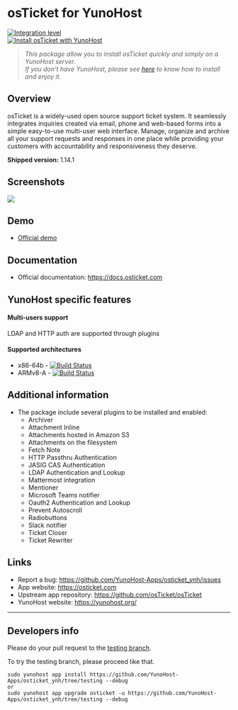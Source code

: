 # osTicket for YunoHost

[![Integration level](https://dash.yunohost.org/integration/osticket.svg)](https://dash.yunohost.org/appci/app/osticket)  
[![Install osTicket with YunoHost](https://install-app.yunohost.org/install-with-yunohost.png)](https://install-app.yunohost.org/?app=osticket)

> *This package allow you to install osTicket quickly and simply on a YunoHost server.  
If you don't have YunoHost, please see [here](https://yunohost.org/#/install) to know how to install and enjoy it.*

## Overview
osTicket is a widely-used open source support ticket system. It seamlessly integrates inquiries created via email, phone and web-based forms into a simple easy-to-use multi-user web interface. Manage, organize and archive all your support requests and responses in one place while providing your customers with accountability and responsiveness they deserve.

**Shipped version:** 1.14.1

## Screenshots

![](screenshot.jpg)

## Demo

* [Official demo](http://www.ostickethacks.com/demo/demo_info.php)

## Documentation

 * Official documentation: https://docs.osticket.com

## YunoHost specific features

#### Multi-users support

LDAP and HTTP auth are supported through plugins

#### Supported architectures

* x86-64b - [![Build Status](https://ci-apps.yunohost.org/ci/logs/osticket%20%28Apps%29.svg)](https://ci-apps.yunohost.org/ci/apps/osticket/)
* ARMv8-A - [![Build Status](https://ci-apps-arm.yunohost.org/ci/logs/osticket%20%28Apps%29.svg)](https://ci-apps-arm.yunohost.org/ci/apps/osticket/)

## Additional information

* The package include several plugins to be installed and enabled:
  - Archiver
  - Attachment Inline
  - Attachments hosted in Amazon S3
  - Attachments on the filesystem
  - Fetch Note
  - HTTP Passthru Authentication
  - JASIG CAS Authentication
  - LDAP Authentication and Lookup
  - Mattermost integration
  - Mentioner
  - Microsoft Teams notifier
  - Oauth2 Authentication and Lookup
  - Prevent Autoscroll
  - Radiobuttons
  - Slack notifier
  - Ticket Closer
  - Ticket Rewriter

## Links

 * Report a bug: https://github.com/YunoHost-Apps/osticket_ynh/issues
 * App website: https://osticket.com
 * Upstream app repository: https://github.com/osTicket/osTicket
 * YunoHost website: https://yunohost.org/

---

Developers info
----------------

Please do your pull request to the [testing branch](https://github.com/YunoHost-Apps/osticket_ynh/tree/testing).

To try the testing branch, please proceed like that.
```
sudo yunohost app install https://github.com/YunoHost-Apps/osticket_ynh/tree/testing --debug
or
sudo yunohost app upgrade osticket -u https://github.com/YunoHost-Apps/osticket_ynh/tree/testing --debug
```
